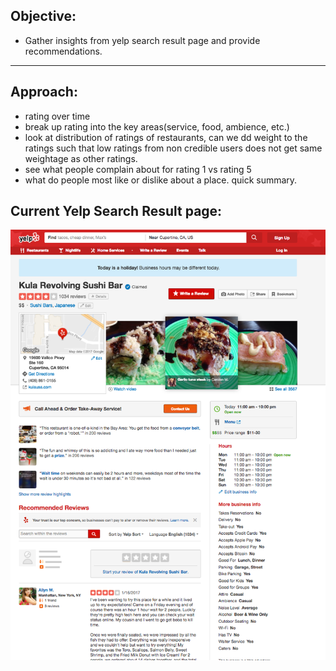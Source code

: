 
## Objective:
- Gather insights from yelp search result page and provide recommendations. 
----------------------------------------------------------
## Approach:
 -   rating over time
 -   break up rating into the key areas(service, food, ambience, etc.)
 -   look at distribution of ratings of restaurants, can we dd weight to the ratings such that low ratings from non credible users does not get same weightage as other ratings.
 -   see what people complain about for rating 1 vs rating 5
 -  what do people most like or dislike about a place. quick summary.

## Current Yelp Search Result page:
![alt text](screenshot_yelp.png "yelp search result page")
